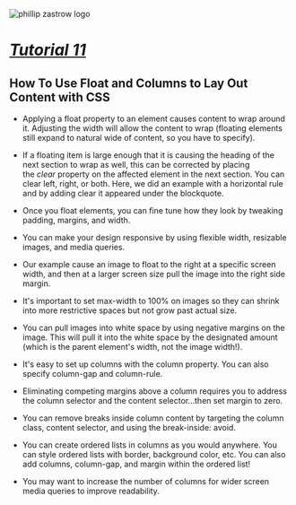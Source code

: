 ![phillip zastrow logo](https://pbs.twimg.com/profile_images/1452633114044403715/d3liT5vd_400x400.jpg)
# [*Tutorial 11*](https://www.digitalocean.com/community/tutorials/how-to-use-float-and-columns-to-lay-out-content-with-css) 
## How To Use Float and Columns to Lay Out Content with CSS

- Applying a float property to an element causes content to wrap around it. Adjusting the width will allow the content to wrap (floating elements still expand to natural wide of content, so you have to specify).

- If a floating item is large enough that it is causing the heading of the next section to wrap as well, this can be corrected by placing the *clear* property on the affected element in the next section. You can clear left, right, or both. Here, we did an example with a horizontal rule and by adding clear it appeared under the blockquote.

- Once you float elements, you can fine tune how they look by tweaking padding,  margins, and width.

- You can make your design responsive by using flexible width, resizable images, and media queries.

- Our example cause an image to float to the right at a specific screen width, and then at a larger screen size pull the image into the right side margin.

- It's important to set max-width to 100% on images so they can shrink into more restrictive spaces but not grow past actual size.

- You can pull images into white space by using negative margins on the image. This will pull it into the white space by the designated amount (which is the parent element's width, not the image width!).

- It's easy to set up columns with the column property. You can also specify column-gap and column-rule.

- Eliminating competing margins above a column requires you to address the column selector and the content selector...then set margin to zero.

- You can remove breaks inside column content by targeting the column class, content selector, and using the break-inside: avoid.

- You can create ordered lists in columns as you would anywhere.  You can style ordered lists with border, background color, etc. You can also add columns, column-gap, and margin within the ordered list!

- You may want to increase the number of columns for wider screen media queries to improve readability.
